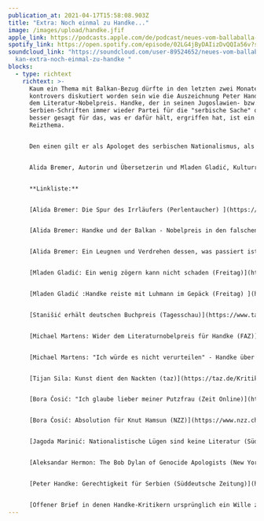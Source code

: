 ```yaml
---
publication_at: 2021-04-17T15:58:08.903Z
title: "Extra: Noch einmal zu Handke..."
image: /images/upload/handke.jfif
apple_link: https://podcasts.apple.com/de/podcast/neues-vom-ballaballa-balkan-extra-noch-einmal-zu-handke/id1170436903?i=1000458699647
spotify_link: https://open.spotify.com/episode/02LG4jByDAIizDvQQIa56v?si=38b2b544402c4b75
soundcloud_link: "https://soundcloud.com/user-89524652/neues-vom-ballaballa-bal\
  kan-extra-noch-einmal-zu-handke "
blocks:
  - type: richtext
    richtext: >-
      Kaum ein Thema mit Balkan-Bezug dürfte in den letzten zwei Monate derart
      kontrovers diskutiert worden sein wie die Auszeichnung Peter Handkes mit
      dem Literatur-Nobelpreis. Handke, der in seinen Jugoslawien- bzw.
      Serbien-Schriften immer wieder Partei für die "serbische Sache" oder
      besser gesagt für das, was er dafür hält, ergriffen hat, ist ein
      Reizthema.


      Den einen gilt er als Apologet des serbischen Nationalismus, als Verharmloser des Völkermordes von Srebrenica und als Milošević-Fanboy. Die anderen verteidigen sein Recht auf einen "anderen Blickwinkel" auf die Geschehnisse im ehemaligen Jugoslawien, betonen seine literarischen Qualitäten und unterstellen seinen Kritikern sogar einen Hang zum "Totalitarismus". In dieser Extra-Ausgabe von "Neues vom Ballaballa-Balkan" diskutieren wir die Causa Handke. Und damit nicht alle die gleiche Meinung vertreten, haben sich Krsto und Danijel zwei kompetente GesprächspartnerInnen zugeschaltet:


      Alida Bremer, Autorin und Übersetzerin und Mladen Gladić, Kulturredakteur bei der Wochenzeitung "der Freitag"


      **Linkliste:**


      [Alida Bremer: Die Spur des Irrläufers (Perlentaucher) ](https://www.perlentaucher.de/essay/peter-handke-und-seine-relativierung-von-srebrenica-in-einer-extremistischen-postille.html)


      [Alida Bremer: Handke und der Balkan - Nobelpreis in den falschen Händen (Deutsche Welle)](https://www.dw.com/de/handke-und-der-balkan-nobelpreis-in-den-falschen-h%C3%A4nden/a-50794184)


      [Alida Bremer: Ein Leugnen und Verdrehen dessen, was passiert ist. (Deutschlandfunk Kultur) ](https://www.deutschlandfunkkultur.de/diskussion-um-nobelpreistraeger-peter-handke-ein-leugnen.1013.de.html?dram:article_id=461917)


      [Mladen Gladić: Ein wenig zögern kann nicht schaden (Freitag)](https://www.freitag.de/autoren/mladen-gladic/ein-wenig-zoegern-kann-nicht-schaden)


      [Mladen Gladić :Handke reiste mit Luhmann im Gepäck (Freitag) ](https://www.freitag.de/autoren/mladen-gladic/im-offenen)


      [Stanišić erhält deutschen Buchpreis (Tagesschau)](https://www.tagesschau.de/inland/buchpreis-113.html)


      [Michael Martens: Wider dem Literaturnobelpreis für Handke (FAZ)](https://www.faz.net/aktuell/politik/ausland/wider-den-literaturnobelpreis-fuer-peter-handke-16431005.html)


      [Michael Martens: "Ich würde es nicht verurteilen" - Handke über Srebrenica (FAZ)](https://www.faz.net/aktuell/politik/ausland/schriftsteller-peter-handke-zum-massaker-von-srebrenica-16449622.html)


      [Tijan Sila: Kunst dient den Nackten (taz)](https://taz.de/Kritik-an-Nobelpreis-fuer-Peter-Handke/!5631663/)


      [Bora Ćosić: "Ich glaube lieber meiner Putzfrau (Zeit Online)](https://www.zeit.de/2019/49/serbien-debatte-peter-handke-gerechtigkeit-historische-tatsachen)


      [Bora Ćosić: Absolution für Knut Hamsun (NZZ)](https://www.nzz.ch/meinung/absolution-fuer-hamsun-bora-osi-ueber-handkes-nobelpreis-ld.1514863)


      [Jagoda Marinić: Nationalistische Lügen sind keine Literatur (Süddeutsche Zeitung)](https://www.sueddeutsche.de/kultur/handke-1.4661842)


      [Aleksandar Hermon: The Bob Dylan of Genocide Apologists (New York Times)](https://www.nytimes.com/2019/10/15/opinion/peter-handke-nobel-bosnia-genocide.html)


      [Peter Handke: Gerechtigkeit für Serbien (Süddeutsche Zeitung)](https://www.sueddeutsche.de/kultur/peter-handke-gerechtigkeit-fuer-serbien-reisereportage-reisebericht-1.4647433)


      [Offener Brief in denen Handke-Kritikern ursprünglich ein Wille zum Totalitarismus vorgeworfen wurde ](https://www.ots.at/presseaussendung/OTS_20191114_OTS0164/peter-handke-und-der-literatur-nobelpreis)
---
```

